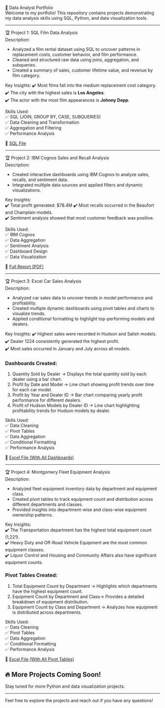 🚀 Data Analyst Portfolio  
Welcome to my portfolio! This repository contains projects demonstrating my data analysis skills using SQL, Python, and data visualization tools.  

---

🏆 Project 1: SQL Film Data Analysis  
Description:
- Analyzed a film rental dataset using SQL to uncover patterns in replacement costs, customer behavior, and film performance.  
- Cleaned and structured raw data using joins, aggregation, and subqueries.  
- Created a summary of sales, customer lifetime value, and revenue by film category.  

Key Insights: 
✔️ Most films fall into the medium replacement cost category.  
✔️ The city with the highest sales is **Los Angeles**.  
✔️ The actor with the most film appearances is **Johnny Depp**.  

Skills Used:  
✅ SQL (JOIN, GROUP BY, CASE, SUBQUERIES)  
✅ Data Cleaning and Transformation  
✅ Aggregation and Filtering  
✅ Performance Analysis  

📎 [SQL File](./THEPROJECT_Postgre.sql) 

---

🏆 Project 2: IBM Cognos Sales and Recall Analysis  
Description: 
- Created interactive dashboards using IBM Cognos to analyze sales, recalls, and sentiment data.  
- Integrated multiple data sources and applied filters and dynamic visualizations.  

Key Insights:  
✔️ Total profit generated: $78.4M 
✔️ Most recalls occurred in the Beaufort and Champlain models.  
✔️ Sentiment analysis showed that most customer feedback was positive.  

Skills Used:  
✅ IBM Cognos  
✅ Data Aggregation  
✅ Sentiment Analysis  
✅ Dashboard Design  
✅ Data Visualization  

📎 [Full Report (PDF)](./IBMCognosDashboards.pdf)

---
🏆 Project 3: Excel Car Sales Analysis  
Description: 
- Analyzed car sales data to uncover trends in model performance and profitability.  
- Created multiple dynamic dashboards using pivot tables and charts to visualize trends.  
- Applied conditional formatting to highlight top-performing models and dealers.  

Key Insights: 
✔️ Highest sales were recorded in Hudson and Salish models.  
✔️ Dealer 1224 consistently generated the highest profit.  
✔️ Most sales occurred in January and July across all models.  

### Dashboards Created:  
1. Quantity Sold by Dealer → Displays the total quantity sold by each dealer using a bar chart.  
2. Profit by Date and Model → Line chart showing profit trends over time for each car model.  
3. Profit by Year and Dealer ID → Bar chart comparing yearly profit performance for different dealers.  
4. Profit of Hudson Models by Dealer ID → Line chart highlighting profitability trends for Hudson models by dealer.  

Skills Used:  
✅ Data Cleaning  
✅ Pivot Tables  
✅ Data Aggregation  
✅ Conditional Formatting  
✅ Performance Analysis  

📎 [Excel File (With All Dashboards)](./CarSalesByModelEnd.xlsx)

---

🏆 Project 4: Montgomery Fleet Equipment Analysis  
Description: 
- Analyzed fleet equipment inventory data by department and equipment class.  
- Created pivot tables to track equipment count and distribution across different departments and classes.  
- Provided insights into department-wise and class-wise equipment ownership patterns.  

Key Insights:  
✔️ The Transportation department has the highest total equipment count (1,221).  
✔️ Heavy Duty and Off-Road Vehicle Equipment are the most common equipment classes.  
✔️ Liquor Control and Housing and Community Affairs also have significant equipment counts.  

### Pivot Tables Created: 
1. Total Equipment Count by Department → Highlights which departments have the highest equipment count.  
2. Equipment Count by Department and Class→ Provides a detailed breakdown of equipment distribution.  
3. Equipment Count by Class and Department → Analyzes how equipment is distributed across departments.  

Skills Used:  
✅ Data Cleaning  
✅ Pivot Tables  
✅ Data Aggregation  
✅ Conditional Formatting  
✅ Performance Analysis  

📎 [Excel File (With All Pivot Tables)](./Montgomery_Fleet_Equipment_Analysis.xlsx) 


## 🔥 More Projects Coming Soon!  
Stay tuned for more Python and data visualization projects.  

---

Feel free to explore the projects and reach out if you have any questions!
